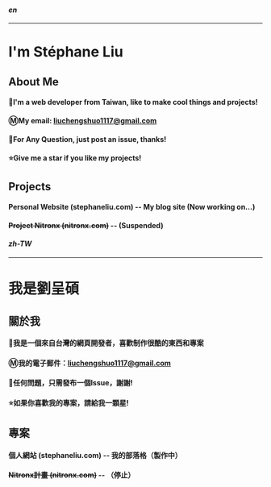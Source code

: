#### *en*

------

# I'm Stéphane Liu

## About Me

#### 🐰I'm a web developer from Taiwan, like to make cool things and projects!
#### Ⓜ️My email: **liuchengshuo1117@gmail.com**
#### 🤔For Any Question, just post an issue, thanks!
#### ⭐Give me a star if you like my projects!

## Projects

#### Personal Website (stephaneliu.com) -- My blog site (Now working on...)
#### ~~Project Nitronx (nitronx.com)~~ -- (Suspended)

#### *zh-TW*

------

# 我是劉呈碩

## 關於我

#### 🐰我是一個來自台灣的網頁開發者，喜歡制作很酷的東西和專案
#### Ⓜ️我的電子郵件：**liuchengshuo1117@gmail.com**
#### 🤔任何問題，只需發布一個Issue，謝謝!
#### ⭐如果你喜歡我的專案，請給我一顆星!

## 專案

#### 個人網站 (stephaneliu.com) -- 我的部落格（製作中）
#### ~~Nitronx計畫 (nitronx.com)~~ -- （停止）

